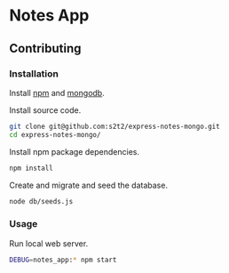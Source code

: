 # Notes App

## Contributing

### Installation

Install [npm](http://data-creative.info/posts/2015/07/18/how-to-set-up-a-mac-development-environment/#node) and [mongodb](http://data-creative.info/posts/2015/07/18/how-to-set-up-a-mac-development-environment/#mongodb).

Install source code.

```` sh
git clone git@github.com:s2t2/express-notes-mongo.git
cd express-notes-mongo/
````

Install npm package dependencies.

```` sh
npm install
````

Create and migrate and seed the database.

```` sh
node db/seeds.js
````

### Usage

Run local web server.

```` sh
DEBUG=notes_app:* npm start
````
